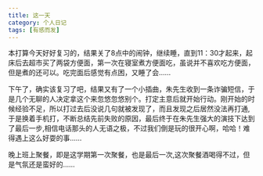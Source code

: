 ```yaml
---
title: 这一天
category: 个人日记
tags: [有感而发]
---
```


本打算今天好好复习的，结果关了8点中的闹钟，继续睡，直到11：30才起来，起床后去超市买了两袋方便面，第一次在寝室煮方便面吃，虽说并不喜欢吃方便面，但是煮的还可以。吃完面后感觉有点困，又睡了会……

下午了，确实该复习了吧，结果又有了一个小插曲，朱先生收到一条诈骗短信，于是几个无聊的人决定拿这个来忽悠忽悠别个。打定主意后就开始行动。刚开始的时候经验不足，所以打过去后没说几句就被发现了，而且发现之后居然没法再打通,于是换着手机打，不断总结先前失败的原因，最后终于在朱先生强大的演技下达到了最后一步,相信电话那头的人无语之极，不过我们倒是玩的很开心啊，哈哈！难得遇上这么好耍的事……

晚上班上聚餐，即是这学期第一次聚餐，也是最后一次,这次聚餐酒喝得不过，但是气氛还是蛮好的……
